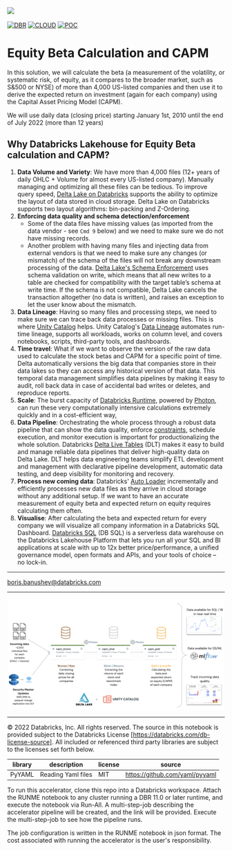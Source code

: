 <img src=https://d1r5llqwmkrl74.cloudfront.net/notebooks/fsi/fs-lakehouse-logo-transparent.png width="600px">

[![DBR](https://img.shields.io/badge/DBR-10.4ML-red?logo=databricks&style=for-the-badge)](https://docs.databricks.com/release-notes/runtime/10.4ml.html)
[![CLOUD](https://img.shields.io/badge/CLOUD-ALL-blue?logo=googlecloud&style=for-the-badge)](https://cloud.google.com/databricks)
[![POC](https://img.shields.io/badge/POC-10_days-green?style=for-the-badge)](https://databricks.com/try-databricks)

# Equity Beta Calculation and CAPM

In this solution, we will calculate the beta (a measurement of the volatility, or systematic risk, of equity, as it compares to the broader market, such as S&500 or NYSE) of more than 4,000 US-listed companies and then use it to derive the expected return on investment (again for each company) using the Capital Asset Pricing Model (CAPM).

We will use daily data (closing price) starting January 1st, 2010 until the end of July 2022 (more than 12 years)

## Why Databricks Lakehouse for Equity Beta calculation and CAPM?
 

1. **Data Volume and Variety**: We have more than 4,000 files (12+ years of daily OHLC + Volume for almost every US-listed company). Manually managing and optimizing all these files can be tedious. To improve query speed, [Delta Lake on Databricks](https://docs.databricks.com/delta/optimizations/file-mgmt.html) supports the ability to optimize the layout of data stored in cloud storage. Delta Lake on Databricks supports two layout algorithms: bin-packing and Z-Ordering.
2. **Enforcing data quality and schema detection/enforcement**
   * Some of the data files have missing values (as imported from the data vendor - see ```Cmd 9``` below) and we need to make sure we do not have missing records.
   * Another problem with having many files and injecting data from external vendors is that we need to make sure any changes (or mismatch) of the schema of the files will not break any downstream processing of the data. [Delta Lake's Schema Enforcement](https://www.databricks.com/blog/2019/09/24/diving-into-delta-lake-schema-enforcement-evolution.html) uses schema validation on write, which means that all new writes to a table are checked for compatibility with the target table’s schema at write time. If the schema is not compatible, Delta Lake cancels the transaction altogether (no data is written), and raises an exception to let the user know about the mismatch.
3. **Data Lineage**: Having so many files and processing steps, we need to make sure we can trace back data processes or missing files. This is where [Unity Catalog](https://www.databricks.com/product/unity-catalog) helps.  Unity Catalog's [Data Lineage](https://www.databricks.com/blog/2022/06/08/announcing-the-availability-of-data-lineage-with-unity-catalog.html) automates run-time lineage, supports all workloads, works on column level, and covers notebooks, scripts, third-party tools, and dashboards.
4. **Time travel**: What if we want to observe the version of the raw data used to calculate the stock betas and CAPM for a specific point of time. Delta automatically versions the big data that companies store in their data lakes so they can access any historical version of that data. This temporal data management simplifies data pipelines by making it easy to audit, roll back data in case of accidental bad writes or deletes, and reproduce reports.
5. **Scale**: The burst capacity of [Databricks Runtime](https://docs.databricks.com/runtime/mlruntime.html), powered by [Photon](https://www.databricks.com/product/photon), can run these very computationally intensive calculations extremely quickly and in a cost-efficient way,
6. **Data Pipeline**: Orchestrating the whole process through a robust data pipeline that can show the data quality, enforce [constraints](https://docs.databricks.com/delta/delta-constraints.html), schedule execution, and monitor execution is important for productionalizing the whole solution. Databricks [Delta Live Tables](https://www.databricks.com/product/delta-live-tables) (DLT) makes it easy to build and manage reliable data pipelines that deliver high-quality data on Delta Lake. DLT helps data engineering teams simplify ETL development and management with declarative pipeline development, automatic data testing, and deep visibility for monitoring and recovery.
7. **Process new coming data**: Databricks' [Auto Loader](https://docs.databricks.com/ingestion/auto-loader/index.html) incrementally and efficiently processes new data files as they arrive in cloud storage without any additional setup. If we want to have an accurate measurement of equity beta and expected return on equity requires calculating them often.
8. **Visualise**: After calculating the beta and expected return for every company we will visualize all company information in a Databricks SQL Dashboard. [Databricks SQL](https://www.databricks.com/product/databricks-sql) (DB SQL) is a serverless data warehouse on the Databricks Lakehouse Platform that lets you run all your SQL and BI applications at scale with up to 12x better price/performance, a unified governance model, open formats and APIs, and your tools of choice – no lock-in.

___

boris.banushev@databricks.com

___


<img src='https://github.com/databricks-industry-solutions/quant-beta-capm/raw/main/capm_arch.png' />

___

&copy; 2022 Databricks, Inc. All rights reserved. The source in this notebook is provided subject to the Databricks License [https://databricks.com/db-license-source].  All included or referenced third party libraries are subject to the licenses set forth below.

| library                                | description             | license    | source                                              |
|----------------------------------------|-------------------------|------------|-----------------------------------------------------|
| PyYAML                                 | Reading Yaml files      | MIT        | https://github.com/yaml/pyyaml                      |

To run this accelerator, clone this repo into a Databricks workspace. Attach the RUNME notebook to any cluster running a DBR 11.0 or later runtime, and execute the notebook via Run-All. A multi-step-job describing the accelerator pipeline will be created, and the link will be provided. Execute the multi-step-job to see how the pipeline runs.

The job configuration is written in the RUNME notebook in json format. The cost associated with running the accelerator is the user's responsibility.

